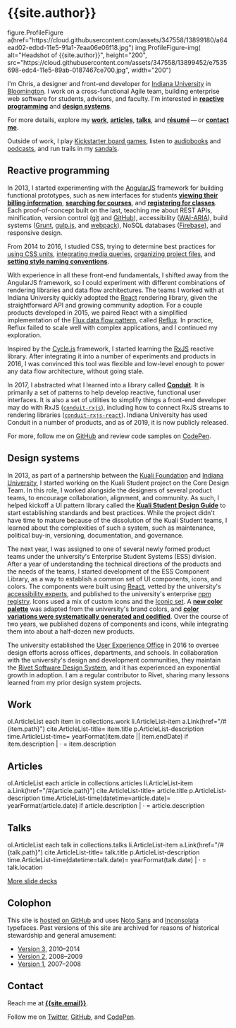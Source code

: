 # {{site.author}}

<jade>
figure.ProfileFigure
  a(href="https://cloud.githubusercontent.com/assets/347558/13899180/a64ead02-edbd-11e5-91a1-7eaa06e06f18.jpg")
    img.ProfileFigure-img(
      alt="Headshot of {{site.author}}",
      height="200",
      src="https://cloud.githubusercontent.com/assets/347558/13899452/e7535698-edc4-11e5-89ab-0187467ce700.jpg",
      width="200")
</jade>

I'm Chris, a designer and front-end developer for [Indiana University](https://uits.iu.edu/) in [Bloomington](https://www.visitbloomington.com/). I work on a cross-functional Agile team, building enterprise web software for students, advisors, and faculty. I'm interested in [<b>reactive programming</b>](#reactive-programming) and [<b>design systems</b>](#design-systems).

For more details, explore my [<b>work</b>](#work), [<b>articles</b>](#articles), [<b>talks</b>](#talks), and [<b>résumé</b>](/resume)&thinsp;&mdash;&thinsp;or [<b>contact me</b>](#contact).

Outside of work, I play [Kickstarter board games](https://www.kickstarter.com/profile/basham), listen to [audiobooks](https://www.audible.com/) and [podcasts](https://99percentinvisible.org/), and run trails in my [sandals](https://lunasandals.com/).

## Reactive programming

In 2013, I started experimenting with the [AngularJS](https://angularjs.org/) framework for building functional prototypes, such as new interfaces for students [<b>viewing their billing information</b>](/work/iu-student-billing), [<b>searching for courses</b>](/work/iu-course-search), and [<b>registering for classes</b>](/work/ks-course-registration). Each proof-of-concept built on the last, teaching me about REST APIs, minification, version control ([git](https://git-scm.com/) and [GitHub](https://github.com/)), accessibility ([WAI-ARIA](https://en.wikipedia.org/wiki/WAI-ARIA)), build systems ([Grunt](https://gruntjs.com/), [gulp.js](https://gulpjs.com/), and [webpack](https://webpack.js.org/)), NoSQL databases ([Firebase](https://firebase.google.com/)), and responsive design.

From 2014 to 2016, I studied CSS, trying to determine best practices for [using CSS units](https://gist.github.com/basham/2175a16ab7c60ce8e001), [integrating media queries](https://gist.github.com/basham/3b24062dfaecaa712a68), [organizing project files](https://gist.github.com/basham/877db54fffb08e47bd39), and [<b>setting style naming conventions</b>](/talks/architecting-css).

With experience in all these front-end fundamentals, I shifted away from the AngularJS framework, so I could experiment with different combinations of rendering libraries and data flow architectures. The teams I worked with at Indiana University quickly adopted the [React](https://reactjs.org/) rendering library, given the straightforward API and growing community adoption. For a couple products developed in 2015, we paired React with a simplified implementation of the [Flux data flow pattern](https://facebook.github.io/flux/), called [Reflux](https://github.com/reflux/refluxjs). In practice, Reflux failed to scale well with complex applications, and I continued my exploration.

Inspired by the [Cycle.js](https://cycle.js.org/) framework, I started learning the [RxJS](https://github.com/ReactiveX/rxjs) reactive library. After integrating it into a number of experiments and products in 2016, I was convinced this tool was flexible and low-level enough to power any data flow architecture, without going stale.

In 2017, I abstracted what I learned into a library called [<b>Conduit</b>](https://github.com/indiana-university/conduit). It is primarily a set of patterns to help develop reactive, functional user interfaces. It is also a set of utilities to simplify things a front-end developer may do with RxJS ([`conduit-rxjs`](https://github.com/indiana-university/conduit/tree/master/packages/conduit-rxjs)), including how to connect RxJS streams to rendering libraries ([`conduit-rxjs-react`](https://github.com/indiana-university/conduit/tree/master/packages/conduit-rxjs-react)). Indiana University has used Conduit in a number of products, and as of 2019, it is now publicly released.

For more, follow me on [GitHub]({{site.elsewhere.GitHub}}) and review code samples on [CodePen]({{site.elsewhere.CodePen}}).

## Design systems

In 2013, as part of a partnership between the [Kuali Foundation](https://kuali.org/) and [Indiana University](https://www.iu.edu/), I started working on the Kuali Student project on the Core Design Team. In this role, I worked alongside the designers of several product teams, to encourage collaboration, alignment, and community. As such, I helped kickoff a UI pattern library called the [<b>Kuali Student Design Guide</b>](/work/ks-design-guide) to start establishing standards and best practices. While the project didn't have time to mature because of the dissolution of the Kuali Student teams, I learned about the complexities of such a system, such as maintenance, political buy-in, versioning, documentation, and governance.

The next year, I was assigned to one of several newly formed product teams under the university's Enterprise Student Systems (ESS) division. After a year of understanding the technical directions of the products and the needs of the teams, I started development of the ESS Component Library, as a way to establish a common set of UI components, icons, and colors. The components were built using [React](https://reactjs.org/), vetted by the university's [accessibility experts](https://atac.iu.edu/), and published to the university's enterprise [npm registry](https://www.npmjs.com/). Icons used a mix of custom icons and the [Iconic set](https://useiconic.com/). A [<b>new color palette</b>](/work/iu-color-palette) was adapted from the university's brand colors, and [<b>color variations were systematically generated and codified</b>](/articles/codifying-colors/). Over the course of two years, we published dozens of components and icons, while integrating them into about a half-dozen new products.

The university established the [User Experience Office](https://ux.iu.edu/) in 2016 to oversee design efforts across offices, departments, and schools. In collaboration with the university's design and development communities, they maintain the [Rivet Software Design System](https://rivet.iu.edu/), and it has experienced an exponential growth in adoption. I am a regular contributor to Rivet, sharing many lessons learned from my prior design system projects.

## Work

<jade>
ol.ArticleList
  each item in collections.work
    li.ArticleList-item
      a.Link(href="/#{item.path}")
        cite.ArticleList-title= item.title
      p.ArticleList-description
        time.ArticleList-time= yearFormat(item.date || item.endDate)
        if item.description
          |  &middot; 
          = item.description
</jade>

## Articles

<jade>
ol.ArticleList
  each article in collections.articles
    li.ArticleList-item
      a.Link(href="/#{article.path}")
        cite.ArticleList-title= article.title
      p.ArticleList-description
        time.ArticleList-time(datetime=article.date)= yearFormat(article.date)
        if article.description
          |  &middot; 
          = article.description
</jade>

## Talks

<jade>
ol.ArticleList
  each talk in collections.talks
    li.ArticleList-item
      a.Link(href="/#{talk.path}")
        cite.ArticleList-title= talk.title
      p.ArticleList-description
        time.ArticleList-time(datetime=talk.date)= yearFormat(talk.date)
        |  &middot; 
        = talk.location
</jade>

[More slide decks](https://speakerdeck.com/basham)

## Colophon

This site is [hosted on GitHub]({{site.repo}}) and uses [Noto Sans](https://fonts.google.com/specimen/Noto+Sans) and [Inconsolata](https://fonts.google.com/specimen/Inconsolata) typefaces. Past versions of this site are archived for reasons of historical stewardship and general amusement:

- [Version 3](http://v3.bash.am), 2010&ndash;2014
- [Version 2](http://v2.bash.am), 2008&ndash;2009
- [Version 1](http://v1.bash.am), 2007&ndash;2008

## Contact

Reach me at [<b>{{site.email}}</b>](mailto:{{site.email}}).

Follow me on [Twitter]({{site.elsewhere.Twitter}}), [GitHub]({{site.elsewhere.GitHub}}), and [CodePen]({{site.elsewhere.CodePen}}).
